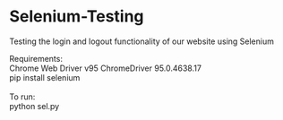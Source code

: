 # Selenium-Testing
Testing the login and logout functionality of our website using Selenium<br>

Requirements:<br>
Chrome Web Driver v95 ChromeDriver 95.0.4638.17<br>
pip install selenium<br>
<br>
To run:<br>
python sel.py<br>
